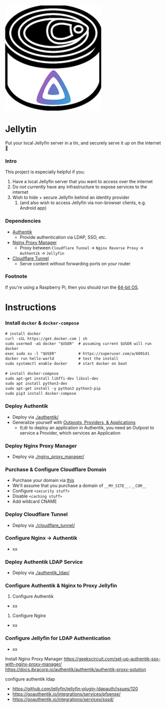 <img src="./jellytin.png"></img>

# Jellytin

Put your local Jellyfin server in a tin, and securely serve it up on the internet 🚀


### Intro
This project is especially helpful if you:
1) Have a local Jellyfin server that you want to access over the internet
1) Do *not* currently have any infrastructure to expose services to the internet
1) Wish to hide + secure Jellyfin behind an identity provider
   1) (and also wish to access Jellyfin via non-browser clients, e.g. Android app)


### Dependencies
* [Authentik](https://goauthentik.io/)
  * Provide authentication via LDAP, SSO, etc.
* [Nginx Proxy Manager](https://nginxproxymanager.com/)
  * Proxy between `Cloudflare Tunnel` -> `Nginx Reverse Proxy` -> `Authentik` -> `Jellyfin`
* [Cloudflare Tunnel](https://www.cloudflare.com/products/tunnel/)
  * Serve content without forwarding ports on your router


### Footnote
If you're using a Raspberry Pi, then you should run the [64-bit OS](https://www.raspberrypi.com/news/raspberry-pi-os-64-bit/).


# Instructions


### Install `docker` & `docker-compose`
```shell
# install docker
curl -sSL https://get.docker.com | sh
sudo usermod -aG docker "$USER"  # assuming current $USER will run docker
exec sudo su -l "$USER"          # https://superuser.com/a/609141
docker run hello-world           # test the install
sudo systemctl enable docker     # start docker on boot

# install docker-compose
sudo apt-get install libffi-dev libssl-dev
sudo apt install python3-dev
sudo apt-get install -y python3 python3-pip
sudo pip3 install docker-compose
```


### Deploy Authentik
* Deploy via [./authentik/](./authentik/)
* Generalize yourself with [Outposts, Providers, & Applications](https://goauthentik.io/docs/terminology)
  * tl;dr to deploy an application in Authentik, you need an Outpost to service a Provider, which services an Application


### Deploy Nginx Proxy Manager
* Deploy via [./nginx_proxy_manager/](./nginx_proxy_manager/)


### Purchase & Configure Cloudflare Domain
* Purchase your domain via [this](https://developers.cloudflare.com/registrar/get-started/register-domain)
* We'll assume that you purchase a domain of `__MY_SITE__.__COM__`
* Configure `<security stuff>`
* Disable `<caching stuff>`
* Add wildcard CNAME


### Deploy Cloudflare Tunnel
* Deploy via [./cloudflare_tunnel/](./cloudflare_tunnel/)


### Configure Nginx -> Authentik
* xx


### Deploy Authentik LDAP Service
* Deploy via [./authentik_ldap/](./authentik_ldap/)


### Configure Authentik & Nginx to Proxy Jellyfin
1) Configure Authentik
  * xx
1) Configure Nginx
  * xx


### Configure Jellyfin for LDAP Authentication
* xx




Install Nginx Proxy Manager
https://geekscircuit.com/set-up-authentik-sso-with-nginx-proxy-manager/
https://docs.ibracorp.io/authentik/authentik/authentik-proxy-solution


configure authentik ldap
  - https://github.com/jellyfin/jellyfin-plugin-ldapauth/issues/120
  - https://goauthentik.io/integrations/services/pfsense/
  - https://goauthentik.io/integrations/services/sssd/
